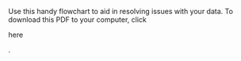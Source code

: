 

Use this handy flowchart to aid in resolving issues with your data. To download this PDF to your computer, click

here

.


